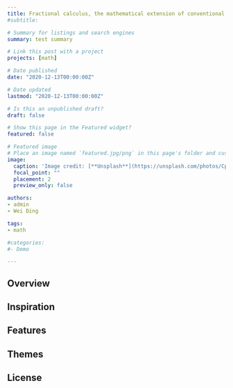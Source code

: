 ```yaml
---
title: Fractional calculus, the mathematical extension of conventional integer-order calculus
#subtitle: 

# Summary for listings and search engines
summary: test summary

# Link this post with a project
projects: [math]

# Date published
date: "2020-12-13T00:00:00Z"

# Date updated
lastmod: "2020-12-13T00:00:00Z"

# Is this an unpublished draft?
draft: false

# Show this page in the Featured widget?
featured: false

# Featured image
# Place an image named `featured.jpg/png` in this page's folder and customize its options here.
image:
  caption: 'Image credit: [**Unsplash**](https://unsplash.com/photos/CpkOjOcXdUY)'
  focal_point: ""
  placement: 2
  preview_only: false

authors:
- admin
- Wei Ding

tags:
- math

#categories:
#- Demo

---
```


## Overview


## Inspiration

## Features

## Themes


## License

